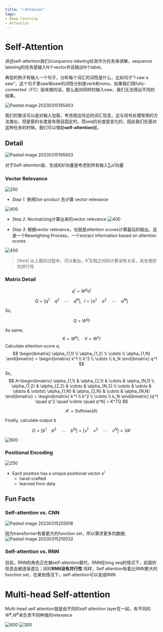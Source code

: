 ```yaml
---
title: "⭐Attenion"
tags:
- Deep-learning
- Attention
---
```

# Self-Attention

讲述self-attention我们以*sequence labeling*任务作为任务来讲解，sequence labeling的任务是输入N个vector并且输出N个label。

典型的例子有输入一个句子，分析每个词汇的词性是什么，比如句子“I saw a saw”，这个句子里saw和saw的词性分别是verb和nonu，如果我们用fully-connected（FC）层来做的话，那么面对同样的输入saw，我们无法得出不同的结果。

![Pasted image 20230315195403](Deep%20Learning%20And%20Machine%20Learning/Deep%20Learning%20Block/attachments/1.png)

我们的做法可以是对输入加窗，考虑周边邻近的词汇信息，这与信号处理常用的方法类似，但是窗的长度是有限且固定的，而seq的长度是变化的，因此我们在面对这种任务的时候，我们可以借助**self-attention**层。

## Detail

![Pasted image 20230315195603](Deep%20Learning%20And%20Machine%20Learning/Deep%20Learning%20Block/attachments/Pasted%20image%2020230315195603.png)

对于Self-attention层，生成的$b^i$向量是考虑到所有输入$\sum_i\alpha^i$向量

### Vector Relevance

![250](Deep%20Learning%20And%20Machine%20Learning/Deep%20Learning%20Block/attachments/Pasted%20image%2020230315200009.png)


* *Step 1.* 使用Dot-product 去计算 vector relevance

![400](Deep%20Learning%20And%20Machine%20Learning/Deep%20Learning%20Block/attachments/Pasted%20image%2020230315201906.png)

* *Step 2.* Normalizing计算出来的vector relevance
![400](Deep%20Learning%20And%20Machine%20Learning/Deep%20Learning%20Block/attachments/Pasted%20image%2020230315202047.png)

* *Step 3.*  根据vector relevance，也就是attention scores计算最后的输出。这是一个Reweighting Process，一个extract information based on attention scores

![400](Deep%20Learning%20And%20Machine%20Learning/Deep%20Learning%20Block/attachments/Pasted%20image%2020230315202314.png)

> [!hint] 
>  从上面的过程中，可以看出，$b^i$互相之间的计算没有关系，具有很好的并行性

### Matrix Detail

$$
q^i = W^q \alpha^i
$$


$$
Q = [q^1 \quad q^2 \quad \cdots \quad q^N],\ \  I = [\alpha^1 \quad \alpha^2 \quad \cdots \quad \alpha^N]
$$



So,

$$
Q = W^q I
$$

As same,
$$
K = W^k I,\quad V = W^v I
$$
Calculate attention score $\alpha$,
$$
\begin{bmatrix}
\alpha_{1,1} \\
\alpha_{1,2} \\
\cdots \\
\alpha_{1,N}
\end{bmatrix} =
\begin{bmatrix}
k^1 \\
k^2 \\
\cdots \\
k_N
\end{bmatrix} q^1
$$

So,
$$
A=\begin{bmatrix}
\alpha_{1,1} & \alpha_{2,1} & \cdots & \alpha_{N,1} \\
\alpha_{1,2} & \alpha_{2,2} & \cdots & \alpha_{N,2} \\
\vdots & \vdots & \ddots & \vdots\\
\alpha_{1,N} & \alpha_{2,N} & \cdots & \alpha_{N,N}
\end{bmatrix} =
\begin{bmatrix}
k^1 \\
k^2 \\
\cdots \\
k_N
\end{bmatrix} [q^1 \quad q^2 \quad \cdots \quad q^N] = K^TQ
$$

$$
A' = \text{Softmax}(A)
$$

Finally, calculate output $b$

$$
O = [b^1 \quad b^2 \quad \cdots \quad b^N] = [v^1 \quad v^2 \quad \cdots \quad v^N] = VA'
$$

![600](Deep%20Learning%20And%20Machine%20Learning/Deep%20Learning%20Block/attachments/Pasted%20image%2020230315205148.png)

### Positional Encoding
![250](Deep%20Learning%20And%20Machine%20Learning/Deep%20Learning%20Block/attachments/Pasted%20image%2020230315205727.png)
* Each position has a unique positional vector $e^i$
	* hand-crafted
	* learned from data

## Fun Facts

### Self-attention vs. CNN

![Pasted image 20230315205918](Deep%20Learning%20And%20Machine%20Learning/Deep%20Learning%20Block/attachments/Pasted%20image%2020230315205918.png)

因为transformer有着更大的function set，所以需求更多的数据; ![Pasted image 20230315210032](Deep%20Learning%20And%20Machine%20Learning/Deep%20Learning%20Block/attachments/Pasted%20image%2020230315210032.png)

### Self-attention vs. RNN

目前，RNN的角色正在被self-attention替代，RNN在long seq的情况下，前面的信息会被逐渐遗忘；同时**RNN没有并行性**
同样，Self attention有着比RNN更大的function set，在某些情况下，self-attention可以变成RNN

# Multi-head Self-attention
Multi-head self attention就是由不同的self attention layer在一起，有不同的$W^q$,$W^k$来负责不同种类的relevance

![600](Deep%20Learning%20And%20Machine%20Learning/Deep%20Learning%20Block/attachments/Pasted%20image%2020230315210631.png)
![300](Deep%20Learning%20And%20Machine%20Learning/Deep%20Learning%20Block/attachments/Pasted%20image%2020230315210704.png) 